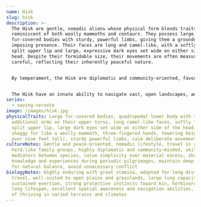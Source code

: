 ```yaml
---
name: Hisk
slug: hisk
description: >-
  The Hisk are gentle, nomadic aliens whose physical form blends traits
  reminiscent of both woolly mammoths and centaurs. They possess large,
  fur-covered bodies with sturdy, powerful limbs, giving them a grounded and
  imposing presence. Their faces are long and camel-like, with a softly furred
  split upper lip and large, expressive dark eyes set wide on either side of the
  head. Despite their formidable size, their movements are often measured and
  careful, reflecting their inherently peaceful nature.


  By temperament, the Hisk are diplomatic and community-oriented, favoring cooperation and alliance-building over conflict. They maintain a deep respect for life and for the natural balance of their environment, often serving as mediators between different species. Their nomadic lifestyle means they are well-adapted to travel and survival in varied terrains, and their herds are close-knit, functioning almost like extended families.


  The Hisk have an innate ability to navigate vast, open landscapes, and their endurance allows them to journey long distances without strain. They thrive in wide, open habitats—plains, grasslands, and rolling hills—where their size and endurance serve them well. While they are not inherently aggressive, their strength and protective instincts make them formidable defenders of their kin when threatened.
series:
  - saving-ceraste
image: /images/hisk.jpg
physicalTraits: Large fur-covered bodies, quadrupedal lower body with two
  additional arms on their upper torso, long camel-like faces, softly furred
  split upper lip, large dark eyes set wide on either side of the head, thick
  shaggy fur like a woolly mammoth, three-fingered hands, towering height (often
  over nine feet tall), sturdy powerful limbs, calm deliberate movements
cultureNotes: Gentle and peace-oriented, nomadic lifestyle, travel in close-knit
  herd-like family groups, highly diplomatic and community-minded, skilled
  mediators between species, value simplicity over material excess, share
  knowledge and experiences during periodic pilgrimages, maintain deep respect
  for natural balance, avoid unnecessary conflict
biologyNotes: Highly enduring with great stamina, adapted for long-distance
  travel, well-suited to open plains and grasslands, large lung capacity for
  sustained exertion, strong protective instincts toward kin, herbivorous diet,
  long lifespan, excellent spatial awareness and navigation abilities, capable
  of thriving in varied terrains and climates
---
```

